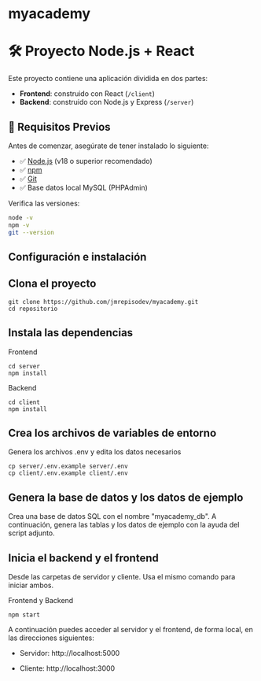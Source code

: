 # myacademy

# 🛠️ Proyecto Node.js + React

Este proyecto contiene una aplicación dividida en dos partes:

- **Frontend**: construido con React (`/client`)
- **Backend**: construido con Node.js y Express (`/server`)

## 🚀 Requisitos Previos

Antes de comenzar, asegúrate de tener instalado lo siguiente:

- ✅ [Node.js](https://nodejs.org/) (v18 o superior recomendado)
- ✅ [npm](https://www.npmjs.com/)
- ✅ [Git](https://git-scm.com/)
- ✅ Base datos local MySQL (PHPAdmin)

Verifica las versiones:

```bash
node -v
npm -v
git --version

```
## Configuración e instalación

## Clona el proyecto
```
git clone https://github.com/jmrepisodev/myacademy.git
cd repositorio
```
## Instala las dependencias

Frontend
````
cd server
npm install
````

Backend
````
cd client
npm install
````
## Crea los archivos de variables de entorno

Genera los archivos .env y edita los datos necesarios

````
cp server/.env.example server/.env
cp client/.env.example client/.env
````
## Genera la base de datos y los datos de ejemplo

Crea una base de datos SQL con el nombre "myacademy_db". A continuación, genera las tablas y los datos de ejemplo 
con la ayuda del script adjunto.

## Inicia el backend y el frontend

Desde las carpetas de servidor y cliente. Usa el mismo comando para iniciar ambos.

Frontend y Backend
````
npm start
````

A continuación puedes acceder al servidor y el frontend, de forma local, en las direcciones siguientes:

- Servidor: http://localhost:5000

- Cliente:  http://localhost:3000